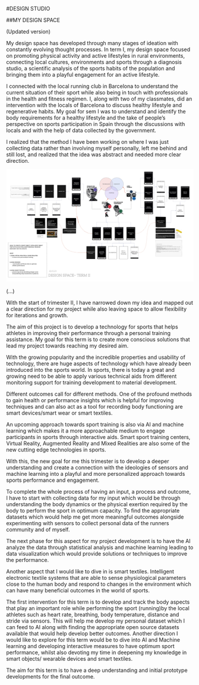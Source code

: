 #DESIGN STUDIO

##MY DESIGN SPACE

(Updated version) 

My design space has developed through many stages of ideation with constantly evolving thought processes. In term I, my design space focused on promoting physical activity and active lifestyles in rural environments, connecting local cultures, environments and sports through a diagnosis studio, a scientific analysis of the sports habits of the population and bringing them into a playful engagement for an active lifestyle.

I connected with the local running club in Barcelona to understand the current situation of their sport while also being in touch with professionals in the health and fitness regimen. I, along with two of my classmates, did an intervention with the locals of Barcelona to discuss healthy lifestyle and regenerative habits. My goal for sem I was to understand and identify the body requirements for a healthy lifestyle and the take of people’s perspective on sports participation in Spain through the discussions with locals and with the help of data collected by the government.

I realized that the method I have been working on where I was just collecting data rather than involving myself personally, left me behind and still lost, and realized that the idea was abstract and needed more clear direction.

![My Design Space](../images/Term2/Updated%20design%20space.jpg)

(...)


With the start of trimester II, I have narrowed down my idea and mapped out a clear direction for my project while also leaving space to allow flexibility for iterations and growth.

The aim of this project is to develop a technology for sports that helps athletes in improving their performance through a personal training assistance. My goal for this term is to create more conscious solutions that lead my project towards reaching my desired aim. 

With the growing popularity and the incredible properties and usability of technology, there are huge aspects of technology which have already been introduced into the sports world. In sports, there is today a great and growing need to be able to apply various technical aids from different monitoring support for training development to material development.

Different outcomes call for different methods. One of the profound methods to gain health or performance insights which is helpful for improving techniques and can also act as a tool for recording body functioning are smart devices/smart wear or smart textiles.

An upcoming approach towards sport training is also via AI and machine learning which makes it a more approachable medium to engage participants in sports through interactive aids. Smart sport training centers, Virtual Reality, Augmented Reality and Mixed Realities are also some of the new cutting edge technologies in sports.

With this, the new goal for me this trimester is to develop a deeper understanding and create a connection with the ideologies of sensors and machine learning into a playful and more personalized approach towards sports performance and engagement.

To complete the whole process of having an input, a process and outcome, I have to start with collecting data for my input which would be through understanding the body dynamics or the physical exertion required by the body to perform the sport in optimum capacity. To find the appropriate datasets which would help me get more meaningful outcomes alongside experimenting with sensors to collect personal data of the runners community and of myself.

The next phase for this aspect for my project development is to have the AI analyze the data through statistical analysis and machine learning leading to data visualization which would provide solutions or techniques to improve the performance.

Another aspect that I would like to dive in is smart textiles. Intelligent electronic textile systems that are able to sense physiological parameters close to the human body and respond to changes in the environment which can have many beneficial outcomes in the world of sports.

The first intervention for this term is to develop and track the body aspects that play an important role while performing the sport (running)by the local athletes such as heart rate, breathing, body temperature, distance and stride via sensors. This will help me develop my personal dataset which I can feed to AI along with finding the appropriate open source datasets available that would help develop better outcomes.
Another direction I would like to explore for this term would be to dive into AI and Machine learning and developing interactive measures to have optimum sport performance, whilst also devoting my time in deepening my knowledge in smart objects/ wearable devices and smart textiles.

The aim for this term is to have a deep understanding and initial prototype developments for the final outcome.
